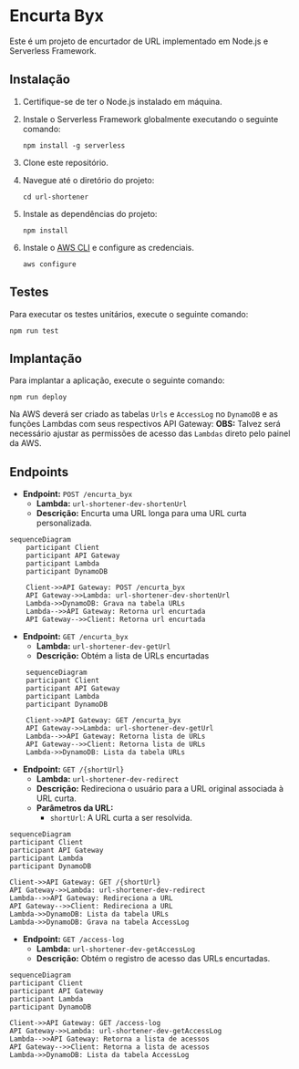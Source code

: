 # Encurta Byx

Este é um projeto de encurtador de URL implementado em Node.js e Serverless Framework.

## Instalação

1. Certifique-se de ter o Node.js instalado em máquina.
2. Instale o Serverless Framework globalmente executando o seguinte comando:
   ```
   npm install -g serverless
   ```
3. Clone este repositório.

4. Navegue até o diretório do projeto:

   ```
   cd url-shortener
   ```

5. Instale as dependências do projeto:

   ```
   npm install
   ```

6. Instale o [AWS CLI](https://docs.aws.amazon.com/cli/latest/userguide/getting-started-install.html) e configure as credenciais.

   ```
   aws configure

   ```

## Testes

Para executar os testes unitários, execute o seguinte comando:

```
npm run test
```

## Implantação

Para implantar a aplicação, execute o seguinte comando:

```
npm run deploy
```

Na AWS deverá ser criado as tabelas `Urls` e `AccessLog` no `DynamoDB` e as funções Lambdas com seus respectivos API Gateway:
**OBS:** Talvez será necessário ajustar as permissões de acesso das `Lambdas` direto pelo painel da AWS.

## Endpoints

- **Endpoint:** `POST /encurta_byx`
  - **Lambda:** `url-shortener-dev-shortenUrl`
  - **Descrição:** Encurta uma URL longa para uma URL curta personalizada.

```mermaid
sequenceDiagram
    participant Client
    participant API Gateway
    participant Lambda
    participant DynamoDB

    Client->>API Gateway: POST /encurta_byx
    API Gateway->>Lambda: url-shortener-dev-shortenUrl
    Lambda->>DynamoDB: Grava na tabela URLs
    Lambda-->>API Gateway: Retorna url encurtada
    API Gateway-->>Client: Retorna url encurtada

```

- **Endpoint:** `GET /encurta_byx`
  - **Lambda:** `url-shortener-dev-getUrl`
  - **Descrição:** Obtém a lista de URLs encurtadas

```mermaid
    sequenceDiagram
    participant Client
    participant API Gateway
    participant Lambda
    participant DynamoDB

    Client->>API Gateway: GET /encurta_byx
    API Gateway->>Lambda: url-shortener-dev-getUrl
    Lambda-->>API Gateway: Retorna lista de URLs
    API Gateway-->>Client: Retorna lista de URLs
    Lambda->>DynamoDB: Lista da tabela URLs
```

- **Endpoint:** `GET /{shortUrl}`
  - **Lambda:** `url-shortener-dev-redirect`
  - **Descrição:** Redireciona o usuário para a URL original associada à URL curta.
  - **Parâmetros da URL:**
    - `shortUrl`: A URL curta a ser resolvida.

```mermaid
sequenceDiagram
participant Client
participant API Gateway
participant Lambda
participant DynamoDB

Client->>API Gateway: GET /{shortUrl}
API Gateway->>Lambda: url-shortener-dev-redirect
Lambda-->>API Gateway: Redireciona a URL
API Gateway-->>Client: Redireciona a URL
Lambda->>DynamoDB: Lista da tabela URLs
Lambda->>DynamoDB: Grava na tabela AccessLog
```

- **Endpoint:** `GET /access-log`
  - **Lambda:** `url-shortener-dev-getAccessLog`
  - **Descrição:** Obtém o registro de acesso das URLs encurtadas.

```mermaid
sequenceDiagram
participant Client
participant API Gateway
participant Lambda
participant DynamoDB

Client->>API Gateway: GET /access-log
API Gateway->>Lambda: url-shortener-dev-getAccessLog
Lambda-->>API Gateway: Retorna a lista de acessos
API Gateway-->>Client: Retorna a lista de acessos
Lambda->>DynamoDB: Lista da tabela AccessLog
```
